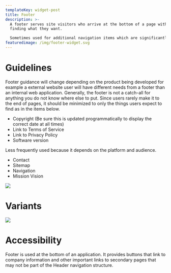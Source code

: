 ```yaml
---
templateKey: widget-post
title: Footer
description: >-
  A footer serves site visitors who arrive at the bottom of a page without
  finding what they want.

  Sometimes used for additional navigation items which are significantly less important global items but yet need to be there (i.e., terms of service or privacy policies).
featuredimage: /img/footer-widget.svg
---
```

# **Guidelines**

Footer guidance will change depending on the product being developed for example a external website user will have different needs from a footer than an internal web application. Generally, the footer is not a catch-all for anything you do not know where else to put. Since users rarely make it to the end of pages, it should be minimized to only the things users expect to find as in the items below.

* Copyright (Be sure this is updated programmatically to display the correct date at all times)
* Link to Terms of Service
* Link to Privacy Policy
* Software version

Less frequently used because it depends on the platform and audience.

* Contact
* Sitemap
* Navigation
* Mission Vision

![](/img/footer-base.png)

# **Variants**

![](/img/footer-variant.png)

# **Accessibility**

Footer is used at the bottom of an application. It provides buttons that link to company information and other important links to secondary pages that may not be part of the Header navigation structure.